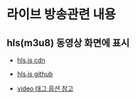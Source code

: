 # 라이브 방송관련 내용

## hls(m3u8) 동영상 화면에 표시

- [hls.js cdn](https://cdnjs.com/libraries/hls.js/0.5.14)

- [hls.js github](https://github.com/video-dev/hls.js/)

- [video 태그 옵션 참고](https://videojs.com/city)